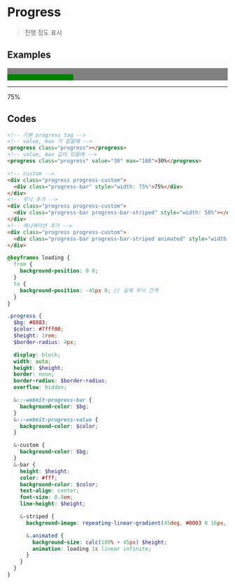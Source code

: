 # Progress

> 진행 정도 표시

## Examples

<div class="box box-row">
  <progress class="progress"></progress>
  <!-- | -->
  <progress class="progress" value="30" max="100">30%</progress>
  <hr>
  <!-- custom -->
  <div class="progress progress-custom">
    <div class="progress-bar" style="width: 75%">75%</div>
  </div>
  <div class="progress progress-custom">
    <div class="progress-bar progress-bar-striped" style="width: 50%"></div>
  </div>
  <div class="progress progress-custom">
    <div class="progress-bar progress-bar-striped animated" style="width: 80%"></div>
  </div>
</div>

## Codes

<CodeGroup>
  <CodeGroupItem title="html">

```html
<!-- 기본 progress tag -->
<!-- value, max 가 없을때 -->
<progress class="progress"></progress>
<!-- value, max 값이 있을때 -->
<progress class="progress" value="30" max="100">30%</progress>

<!-- custom -->
<div class="progress progress-custom">
  <div class="progress-bar" style="width: 75%">75%</div>
</div>
<!-- 무늬 추가 -->
<div class="progress progress-custom">
  <div class="progress-bar progress-bar-striped" style="width: 50%"></div>
</div>
<!-- 애니메이션 추가 -->
<div class="progress progress-custom">
  <div class="progress-bar progress-bar-striped animated" style="width: 50%"></div>
</div>
```

  </CodeGroupItem>
  <CodeGroupItem title="SCSS">

```scss
@keyframes loading {
  from {
    background-position: 0 0;
  }
  to {
    background-position: -45px 0; // 실제 무늬 간격
  }
}

.progress {
  $bg: #8883;
  $color: #7fff00;
  $height: 1rem;
  $border-radius: 4px;

  display: block;
  width: auto;
  height: $height;
  border: none;
  border-radius: $border-radius;
  overflow: hidden;

  &::-webkit-progress-bar {
    background-color: $bg;
  }
  &::-webkit-progress-value {
    background-color: $color;
  }

  &-custom {
    background-color: $bg;
  }
  &-bar {
    height: $height;
    color: #fff;
    background-color: $color;
    text-align: center;
    font-size: 0.8em;
    line-height: $height;

    &-striped {
      background-image: repeating-linear-gradient(45deg, #0003 0 16px, #0000 16px 32px);

      &.animated {
        background-size: calc(100% + 45px) $height;
        animation: loading 1s linear infinite;
      }
    }
  }
}
```

  </CodeGroupItem>
</CodeGroup>

<style lang="scss" scoped>
@keyframes loading {
  from {
    background-position: 0 0;
  }
  to {
    background-position: -45px 0; // 실제 무늬 간격
  }
}

.progress {
  $bg: #8883;
  $color: #7fff00;
  $height: 1rem;
  $border-radius: 4px;

  display: block;
  width: auto;
  height: $height;
  border: none;
  border-radius: $border-radius;
  overflow: hidden;

  &::-webkit-progress-bar {
    background-color: $bg;
  }
  &-bar,
  &::-webkit-progress-value {
    background-color: var(--c-brand);
  }

  &-custom {
    background-color: $bg;
  }
  &-bar {
    height: $height;
    text-align: center;
    font-size: 0.8em;
    color: var(--c-bg);
    line-height: $height;

    &-striped {
      background-image: repeating-linear-gradient(45deg, #0003 0 16px, #0000 16px 32px);

      &.animated {
        background-size: calc(100% + 45px) $height;
        animation: loading 1s linear infinite;
      }
    }
  }
}
</style>